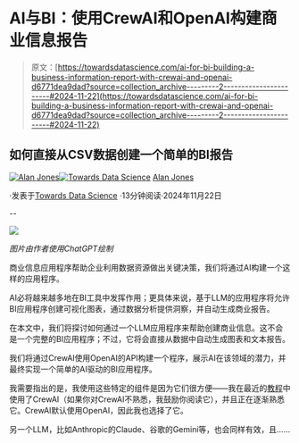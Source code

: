 # AI与BI：使用CrewAI和OpenAI构建商业信息报告

> 原文：[https://towardsdatascience.com/ai-for-bi-building-a-business-information-report-with-crewai-and-openai-d6771dea9dad?source=collection_archive---------2-----------------------#2024-11-22](https://towardsdatascience.com/ai-for-bi-building-a-business-information-report-with-crewai-and-openai-d6771dea9dad?source=collection_archive---------2-----------------------#2024-11-22)

## 如何直接从CSV数据创建一个简单的BI报告

[](https://medium.com/@alan-jones?source=post_page---byline--d6771dea9dad--------------------------------)[![Alan Jones](../Images/359379fab1d6685ff08080b98173e67c.png)](https://medium.com/@alan-jones?source=post_page---byline--d6771dea9dad--------------------------------)[](https://towardsdatascience.com/?source=post_page---byline--d6771dea9dad--------------------------------)[![Towards Data Science](../Images/a6ff2676ffcc0c7aad8aaf1d79379785.png)](https://towardsdatascience.com/?source=post_page---byline--d6771dea9dad--------------------------------) [Alan Jones](https://medium.com/@alan-jones?source=post_page---byline--d6771dea9dad--------------------------------)

·发表于[Towards Data Science](https://towardsdatascience.com/?source=post_page---byline--d6771dea9dad--------------------------------) ·13分钟阅读·2024年11月22日

--

![](../Images/77ad967ccae64bd31040a3a83abe4fc8.png)

*图片由作者使用ChatGPT绘制*

商业信息应用程序帮助企业利用数据资源做出关键决策，我们将通过AI构建一个这样的应用程序。

AI必将越来越多地在BI工具中发挥作用；更具体来说，基于LLM的应用程序将允许BI应用程序创建可视化图表，通过数据分析提供洞察，并自动生成商业报告。

在本文中，我们将探讨如何通过一个LLM应用程序来帮助创建商业信息。这不会是一个完整的BI应用程序；不过，它将会直接从数据中自动生成图表和文本报告。

我们将通过CrewAI使用OpenAI的API构建一个程序，展示AI在该领域的潜力，并最终实现一个简单的AI驱动的BI应用程序。

我需要指出的是，我使用这些特定的组件是因为它们很方便——我在最近的[教程](https://datavizandai.github.io/2024/09/28/AI_Agents_vs._AI_Pipelines-3A_a_Practical_Guide_to_Coding_Your_LLM_Application.html)中使用了CrewAI（如果你对CrewAI不熟悉，我鼓励你阅读它），并且正在逐渐熟悉它。CrewAI默认使用OpenAI，因此我也选择了它。

另一个LLM，比如Anthropic的Claude、谷歌的Gemini等，也会同样有效，且……
